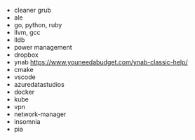 - cleaner grub
- ale
- go, python, ruby
- llvm, gcc
- lldb
- power management
- dropbox
- ynab https://www.youneedabudget.com/ynab-classic-help/
- cmake
- vscode
- azuredatastudios
- docker
- kube
- vpn
- network-manager
- insomnia
- pia
